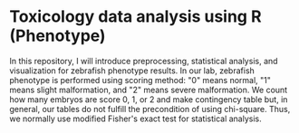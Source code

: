# Toxicology data analysis using R (Phenotype)

In this repository, I will introduce preprocessing, statistical analysis, and visualization for zebrafish phenotype results.
In our lab, zebrafish phenotype is performed using scoring method: "0" means normal, "1" means slight malformation, and "2" means severe malformation.
We count how many embryos are score 0, 1, or 2 and make contingency table but, in general, our tables do not fulfill the precondition of using chi-square.
Thus, we normally use modified Fisher's exact test for statistical analysis.
